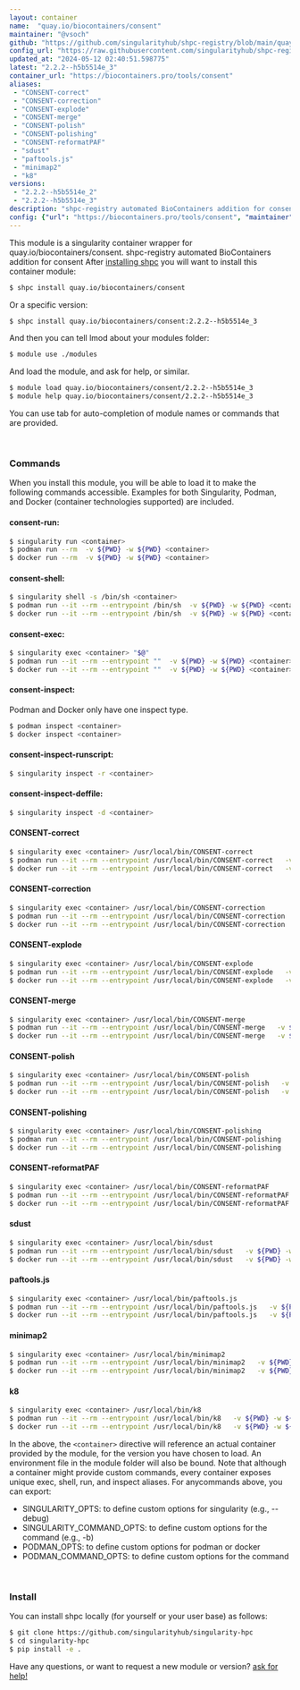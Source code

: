 ```yaml
---
layout: container
name:  "quay.io/biocontainers/consent"
maintainer: "@vsoch"
github: "https://github.com/singularityhub/shpc-registry/blob/main/quay.io/biocontainers/consent/container.yaml"
config_url: "https://raw.githubusercontent.com/singularityhub/shpc-registry/main/quay.io/biocontainers/consent/container.yaml"
updated_at: "2024-05-12 02:40:51.598775"
latest: "2.2.2--h5b5514e_3"
container_url: "https://biocontainers.pro/tools/consent"
aliases:
 - "CONSENT-correct"
 - "CONSENT-correction"
 - "CONSENT-explode"
 - "CONSENT-merge"
 - "CONSENT-polish"
 - "CONSENT-polishing"
 - "CONSENT-reformatPAF"
 - "sdust"
 - "paftools.js"
 - "minimap2"
 - "k8"
versions:
 - "2.2.2--h5b5514e_2"
 - "2.2.2--h5b5514e_3"
description: "shpc-registry automated BioContainers addition for consent"
config: {"url": "https://biocontainers.pro/tools/consent", "maintainer": "@vsoch", "description": "shpc-registry automated BioContainers addition for consent", "latest": {"2.2.2--h5b5514e_3": "sha256:e8aa2c4888e551e61964aa8e01f4056772c2cc93975e595e0ab87ede5bb8f75a"}, "tags": {"2.2.2--h5b5514e_2": "sha256:98f032fc58c454aafcbf1b47edcc57ac35b7dca2f5ee08b91b253da292c43940", "2.2.2--h5b5514e_3": "sha256:e8aa2c4888e551e61964aa8e01f4056772c2cc93975e595e0ab87ede5bb8f75a"}, "docker": "quay.io/biocontainers/consent", "aliases": {"CONSENT-correct": "/usr/local/bin/CONSENT-correct", "CONSENT-correction": "/usr/local/bin/CONSENT-correction", "CONSENT-explode": "/usr/local/bin/CONSENT-explode", "CONSENT-merge": "/usr/local/bin/CONSENT-merge", "CONSENT-polish": "/usr/local/bin/CONSENT-polish", "CONSENT-polishing": "/usr/local/bin/CONSENT-polishing", "CONSENT-reformatPAF": "/usr/local/bin/CONSENT-reformatPAF", "sdust": "/usr/local/bin/sdust", "paftools.js": "/usr/local/bin/paftools.js", "minimap2": "/usr/local/bin/minimap2", "k8": "/usr/local/bin/k8"}}
---
```


This module is a singularity container wrapper for quay.io/biocontainers/consent.
shpc-registry automated BioContainers addition for consent
After [installing shpc](#install) you will want to install this container module:


```bash
$ shpc install quay.io/biocontainers/consent
```

Or a specific version:

```bash
$ shpc install quay.io/biocontainers/consent:2.2.2--h5b5514e_3
```

And then you can tell lmod about your modules folder:

```bash
$ module use ./modules
```

And load the module, and ask for help, or similar.

```bash
$ module load quay.io/biocontainers/consent/2.2.2--h5b5514e_3
$ module help quay.io/biocontainers/consent/2.2.2--h5b5514e_3
```

You can use tab for auto-completion of module names or commands that are provided.

<br>

### Commands

When you install this module, you will be able to load it to make the following commands accessible.
Examples for both Singularity, Podman, and Docker (container technologies supported) are included.

#### consent-run:

```bash
$ singularity run <container>
$ podman run --rm  -v ${PWD} -w ${PWD} <container>
$ docker run --rm  -v ${PWD} -w ${PWD} <container>
```

#### consent-shell:

```bash
$ singularity shell -s /bin/sh <container>
$ podman run --it --rm --entrypoint /bin/sh  -v ${PWD} -w ${PWD} <container>
$ docker run --it --rm --entrypoint /bin/sh  -v ${PWD} -w ${PWD} <container>
```

#### consent-exec:

```bash
$ singularity exec <container> "$@"
$ podman run --it --rm --entrypoint ""  -v ${PWD} -w ${PWD} <container> "$@"
$ docker run --it --rm --entrypoint ""  -v ${PWD} -w ${PWD} <container> "$@"
```

#### consent-inspect:

Podman and Docker only have one inspect type.

```bash
$ podman inspect <container>
$ docker inspect <container>
```

#### consent-inspect-runscript:

```bash
$ singularity inspect -r <container>
```

#### consent-inspect-deffile:

```bash
$ singularity inspect -d <container>
```


#### CONSENT-correct

```bash
$ singularity exec <container> /usr/local/bin/CONSENT-correct
$ podman run --it --rm --entrypoint /usr/local/bin/CONSENT-correct   -v ${PWD} -w ${PWD} <container> -c " $@"
$ docker run --it --rm --entrypoint /usr/local/bin/CONSENT-correct   -v ${PWD} -w ${PWD} <container> -c " $@"
```


#### CONSENT-correction

```bash
$ singularity exec <container> /usr/local/bin/CONSENT-correction
$ podman run --it --rm --entrypoint /usr/local/bin/CONSENT-correction   -v ${PWD} -w ${PWD} <container> -c " $@"
$ docker run --it --rm --entrypoint /usr/local/bin/CONSENT-correction   -v ${PWD} -w ${PWD} <container> -c " $@"
```


#### CONSENT-explode

```bash
$ singularity exec <container> /usr/local/bin/CONSENT-explode
$ podman run --it --rm --entrypoint /usr/local/bin/CONSENT-explode   -v ${PWD} -w ${PWD} <container> -c " $@"
$ docker run --it --rm --entrypoint /usr/local/bin/CONSENT-explode   -v ${PWD} -w ${PWD} <container> -c " $@"
```


#### CONSENT-merge

```bash
$ singularity exec <container> /usr/local/bin/CONSENT-merge
$ podman run --it --rm --entrypoint /usr/local/bin/CONSENT-merge   -v ${PWD} -w ${PWD} <container> -c " $@"
$ docker run --it --rm --entrypoint /usr/local/bin/CONSENT-merge   -v ${PWD} -w ${PWD} <container> -c " $@"
```


#### CONSENT-polish

```bash
$ singularity exec <container> /usr/local/bin/CONSENT-polish
$ podman run --it --rm --entrypoint /usr/local/bin/CONSENT-polish   -v ${PWD} -w ${PWD} <container> -c " $@"
$ docker run --it --rm --entrypoint /usr/local/bin/CONSENT-polish   -v ${PWD} -w ${PWD} <container> -c " $@"
```


#### CONSENT-polishing

```bash
$ singularity exec <container> /usr/local/bin/CONSENT-polishing
$ podman run --it --rm --entrypoint /usr/local/bin/CONSENT-polishing   -v ${PWD} -w ${PWD} <container> -c " $@"
$ docker run --it --rm --entrypoint /usr/local/bin/CONSENT-polishing   -v ${PWD} -w ${PWD} <container> -c " $@"
```


#### CONSENT-reformatPAF

```bash
$ singularity exec <container> /usr/local/bin/CONSENT-reformatPAF
$ podman run --it --rm --entrypoint /usr/local/bin/CONSENT-reformatPAF   -v ${PWD} -w ${PWD} <container> -c " $@"
$ docker run --it --rm --entrypoint /usr/local/bin/CONSENT-reformatPAF   -v ${PWD} -w ${PWD} <container> -c " $@"
```


#### sdust

```bash
$ singularity exec <container> /usr/local/bin/sdust
$ podman run --it --rm --entrypoint /usr/local/bin/sdust   -v ${PWD} -w ${PWD} <container> -c " $@"
$ docker run --it --rm --entrypoint /usr/local/bin/sdust   -v ${PWD} -w ${PWD} <container> -c " $@"
```


#### paftools.js

```bash
$ singularity exec <container> /usr/local/bin/paftools.js
$ podman run --it --rm --entrypoint /usr/local/bin/paftools.js   -v ${PWD} -w ${PWD} <container> -c " $@"
$ docker run --it --rm --entrypoint /usr/local/bin/paftools.js   -v ${PWD} -w ${PWD} <container> -c " $@"
```


#### minimap2

```bash
$ singularity exec <container> /usr/local/bin/minimap2
$ podman run --it --rm --entrypoint /usr/local/bin/minimap2   -v ${PWD} -w ${PWD} <container> -c " $@"
$ docker run --it --rm --entrypoint /usr/local/bin/minimap2   -v ${PWD} -w ${PWD} <container> -c " $@"
```


#### k8

```bash
$ singularity exec <container> /usr/local/bin/k8
$ podman run --it --rm --entrypoint /usr/local/bin/k8   -v ${PWD} -w ${PWD} <container> -c " $@"
$ docker run --it --rm --entrypoint /usr/local/bin/k8   -v ${PWD} -w ${PWD} <container> -c " $@"
```



In the above, the `<container>` directive will reference an actual container provided
by the module, for the version you have chosen to load. An environment file in the
module folder will also be bound. Note that although a container
might provide custom commands, every container exposes unique exec, shell, run, and
inspect aliases. For anycommands above, you can export:

 - SINGULARITY_OPTS: to define custom options for singularity (e.g., --debug)
 - SINGULARITY_COMMAND_OPTS: to define custom options for the command (e.g., -b)
 - PODMAN_OPTS: to define custom options for podman or docker
 - PODMAN_COMMAND_OPTS: to define custom options for the command

<br>

### Install

You can install shpc locally (for yourself or your user base) as follows:

```bash
$ git clone https://github.com/singularityhub/singularity-hpc
$ cd singularity-hpc
$ pip install -e .
```

Have any questions, or want to request a new module or version? [ask for help!](https://github.com/singularityhub/singularity-hpc/issues)